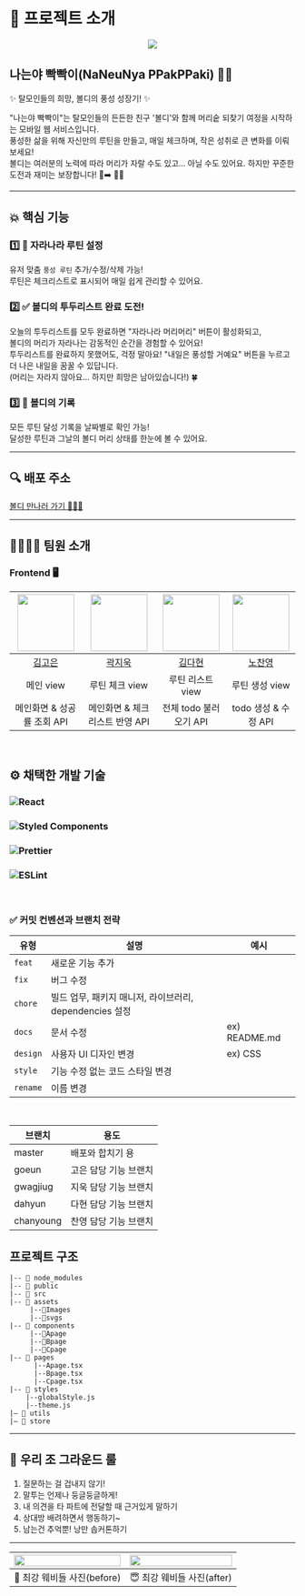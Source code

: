 # 👋 프로젝트 소개 
<p align="center"><img src="https://github.com/user-attachments/assets/8291f134-aa92-4cfe-acbe-7914919385a7"></p>

## 나는야 빡빡이(NaNeuNya PPakPPaki) 🧑‍🦲
✨ 탈모인들의 희망, 볼디의 풍성 성장기! ✨

"나는야 빡빡이"는 탈모인들의 든든한 친구 '볼디'와 함께 머리숱 되찾기 여정을 시작하는 모바일 웹 서비스입니다. <br/>
풍성한 삶을 위해 자신만의 루틴을 만들고, 매일 체크하며, 작은 성취로 큰 변화를 이뤄보세요!  <br/>
볼디는 여러분의 노력에 따라 머리가 자랄 수도 있고… 아닐 수도 있어요. 하지만 꾸준한 도전과 재미는 보장합니다! 🦲➡️ 💇‍♂️  <br/>

---
## 💥 핵심 기능

### 1️⃣ 🌱 자라나라 루틴 설정

유저 맞춤 `풍성 루틴` 추가/수정/삭제 가능!  <br/>
루틴은 체크리스트로 표시되어 매일 쉽게 관리할 수 있어요.

### 2️⃣ ✅ 볼디의 투두리스트 완료 도전!

오늘의 투두리스트를 모두 완료하면 "자라나라 머리머리" 버튼이 활성화되고,  <br/>
볼디의 머리가 자라나는 감동적인 순간을 경험할 수 있어요!  <br/>
투두리스트를 완료하지 못했어도, 걱정 말아요! "내일은 풍성할 거예요" 버튼을 누르고 더 나은 내일을 꿈꿀 수 있답니다. <br/>
(머리는 자라지 않아요… 하지만 희망은 남아있습니다!) 🍀  

### 3️⃣ 📅 볼디의 기록

모든 루틴 달성 기록을 날짜별로 확인 가능! <br/>
달성한 루틴과 그날의 볼디 머리 상태를 한눈에 볼 수 있어요.

---
## 🔍 배포 주소

 [볼디 만나러 가기 🏃🏃‍♀️](https://35-sopkathon-web-web3.vercel.app/)

---

## 👨‍👩‍👧‍👦 팀원 소개

### Frontend 🖥️
| <img src="https://github.com/user-attachments/assets/9650ab2d-5bdc-488f-8194-b3adc789fa56" width="100" height="100"> | <img src="https://avatars.githubusercontent.com/gwagjiug?v=4" width="100" height="100"> | <img src="https://avatars.githubusercontent.com/daahyunk?v=4" width="100" height="100"> | <img src="https://avatars.githubusercontent.com/shroqkf?v=4" width="100" height="100"> |
|:---:|:---:|:---:|:---:|
| [김고은](https://github.com/gonn-i) | [곽지욱](https://github.com/gwagjiug) | [김다현](https://github.com/daahyunk) | [노찬영](https://github.com/shroqkf) |
| 메인 view | 루틴 체크 view | 루틴 리스트 view | 루틴 생성 view |
| 메인화면 & 성공률 조회 API | 메인화면 & 체크리스트 반영 API | 전체 todo 불러오기 API | todo 생성 & 수정 API |

<br>

## ⚙️ 채택한 개발 기술

### ![React](https://img.shields.io/badge/React-000000?style=for-the-badge&logo=react)
### ![Styled Components](https://img.shields.io/badge/styled--components-DB7093?style=for-the-badge&logo=styled-components&logoColor=white) 
### ![Prettier](https://img.shields.io/badge/prettier-%23F7B93E.svg?style=for-the-badge&logo=prettier&logoColor=black) 
### ![ESLint](https://img.shields.io/badge/ESLint-4B3263?style=for-the-badge&logo=eslint&logoColor=white)

<br>

### ✅ 커밋 컨벤션과 브랜치 전략

| 유형       | 설명                                   | 예시                          |
|------------|----------------------------------------|-------------------------------|
| `feat`     | 새로운 기능 추가                      |                               |
| `fix`      | 버그 수정                              |                               |
| `chore`    | 빌드 업무, 패키지 매니저, 라이브러리, dependencies 설정 |                               |
| `docs`     | 문서 수정                              | ex) README.md                 |
| `design`   | 사용자 UI 디자인 변경                 | ex) CSS                       |
| `style`    | 기능 수정 없는 코드 스타일 변경       |                               |
| `rename`   | 이름 변경                              |                               |

<br>

| 브랜치 | 용도 |
| ------ | ---- |
| master | 배포와 합치기 용 |
| goeun  | 고은 담당 기능 브랜치 |
| gwagjiug | 지욱 담당 기능 브랜치 |
| dahyun | 다현 담당 기능 브랜치 |
| chanyoung | 찬영 담당 기능 브랜치 |

## 프로젝트 구조
```
|-- 📁 node_modules
|-- 📁 public
|-- 📁 src
|-- 📁 assets
     |--📁Images
     |--📁svgs
|-- 📁 components
     |--📁Apage
     |--📁Bpage
     |--📁Cpage
|-- 📁 pages
      |--Apage.tsx
      |--Bpage.tsx
      |--Cpage.tsx
|-- 📁 styles
    |--globalStyle.js
    |--theme.js
|— 📁 utils
|— 📁 store
```
---
## 🫶 우리 조 그라운드 룰
1. 질문하는 걸 겁내지 않기!
2. 말투는 언제나 둥글둥글하게!
3. 내 의견을 타 파트에 전달할 때 근거있게 말하기
4. 상대방 배려하면서 행동하기~
5. 남는건 추억뿐! 낭만 솝커톤하기

---
| <img src="https://github.com/user-attachments/assets/3e0c332b-d9eb-467b-8c70-637a3f37c5d7" width="100%" height="30%"> | <img src="https://github.com/user-attachments/assets/35fa065a-1987-4ab3-bdcf-2359bd4a2ed8" width="100%" height="30%"> | 
|:---:|:---:|
| 🥰 최강 웨비들 사진(before) | 😇 최강 웨비들 사진(after) |
